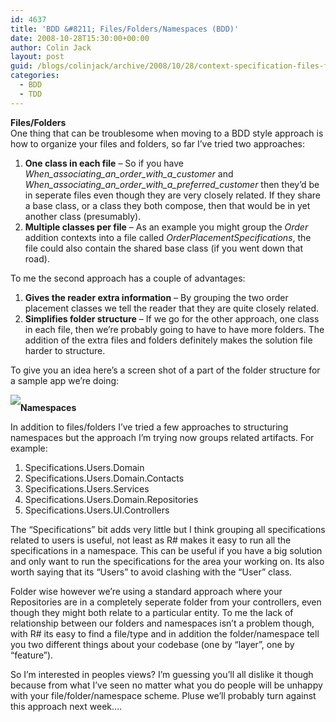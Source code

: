 ```yaml
---
id: 4637
title: 'BDD &#8211; Files/Folders/Namespaces (BDD)'
date: 2008-10-28T15:30:00+00:00
author: Colin Jack
layout: post
guid: /blogs/colinjack/archive/2008/10/28/context-specification-files-folders-namespaces-bdd.aspx
categories:
  - BDD
  - TDD
---
```

<span style="font-weight: bold">Files/Folders</span>  
One thing that can be troublesome when moving to a&nbsp;BDD style approach is how to organize your files and folders, so far I&#8217;ve tried two approaches: 

  1. <span style="font-weight: bold">One class in each file</span> &#8211; So if you have <span style="font-style: italic">Whe</span><span style="font-style: italic">n_associating_an_order_with_a_customer </span>and <span style="font-style: italic">When_associating_an_order_with_a_preferred_customer</span> then they&#8217;d be in seperate files even though they are very closely related. If they share a base class, or a class they both compose, then that would be in yet another class (presumably).
  2. <span style="font-weight: bold">Multiple classes per file</span> &#8211; As an example you might group the <span style="font-style: italic">Order</span> addition contexts into a file called <span style="font-style: italic">OrderPlacementSpecifications</span>, the file could also contain the shared base class (if you went down that road).

To me the second approach has a couple of advantages: 

  1. <span style="font-weight: bold" class="Apple-style-span">Gives the reader extra information</span> &#8211; By grouping the two order placement classes we tell the reader that they are quite closely related.
  2. <span style="font-weight: bold">Simplifies folder structure</span> &#8211; If we go for the other approach, one class in each file, then we&#8217;re probably going to have to have more folders. The addition of the extra files and folders definitely makes the solution file harder to structure.

To give you an idea here&#8217;s a screen shot of a part of the folder structure for a sample app we&#8217;re doing:

<div style="text-align: left">
  <a href="http://1.bp.blogspot.com/_DTvjK44dn8U/SPdvGtdZY8I/AAAAAAAAAHs/Li5AAFMIZt4/s1600-h/BDDFolder.JPG"><img border="0" src="http://1.bp.blogspot.com/_DTvjK44dn8U/SPdvGtdZY8I/AAAAAAAAAHs/Li5AAFMIZt4/s320/BDDFolder.JPG" style="margin: 0px auto 10px;cursor: pointer;text-align: center" /></a><span style="font-weight: bold">Namespaces</span>
</div>

In addition to files/folders I&#8217;ve tried a few approaches to structuring namespaces but the approach I&#8217;m trying now groups related artifacts. For example:

  1. Specifications.Users.Domain 
  2. Specifications.Users.Domain.Contacts 
  3. Specifications.Users.Services 
  4. Specifications.Users.Domain.Repositories 
  5. Specifications.Users.UI.Controllers

The &#8220;Specifications&#8221; bit adds very little but I think grouping all specifications related to users is useful, not least as R# makes it easy to run all the specifications in a namespace. This can be useful if you have a big solution and only want to run the specifications for the area your working on. Its also worth saying that its &#8220;Users&#8221; to avoid clashing with the &#8220;User&#8221; class.

Folder wise however we&#8217;re using a standard approach where your Repositories are in a completely seperate folder from your controllers, even though they might both relate to a particular entity. To me the lack of relationship between our folders and namespaces isn&#8217;t a problem though, with R# its easy to find a file/type and in addition the folder/namespace tell you two different things about your codebase (one by &#8220;layer&#8221;, one by &#8220;feature&#8221;).

So I&#8217;m interested in peoples views? I&#8217;m guessing you&#8217;ll all dislike it though because from what I&#8217;ve seen no matter what you do people will be unhappy with your file/folder/namespace scheme. Pluse we&#8217;ll probably turn against this approach next week&#8230;.